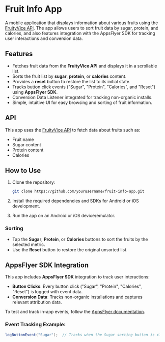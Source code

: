 # Fruit Info App

A mobile application that displays information about various fruits using the [FruityVice API](https://www.fruityvice.com). The app allows users to sort fruit data by sugar, protein, and calories, and also features integration with the AppsFlyer SDK for tracking user interactions and conversion data.

## Features

- Fetches fruit data from the **FruityVice API** and displays it in a scrollable list.
- Sorts the fruit list by **sugar**, **protein**, or **calories** content.
- Provides a **reset** button to restore the list to its initial state.
- Tracks button click events ("Sugar", "Protein", "Calories", and "Reset") using **AppsFlyer SDK**.
- Conversion Data Listener integrated for tracking non-organic installs.
- Simple, intuitive UI for easy browsing and sorting of fruit information.

## API

This app uses the [FruityVice API](https://www.fruityvice.com) to fetch data about fruits such as:

- Fruit name
- Sugar content
- Protein content
- Calories

## How to Use

1. Clone the repository:
    ```bash
    git clone https://github.com/yourusername/fruit-info-app.git
    ```

2. Install the required dependencies and SDKs for Android or iOS development.
3. Run the app on an Android or iOS device/emulator.

### Sorting

- Tap the **Sugar**, **Protein**, or **Calories** buttons to sort the fruits by the selected metric.
- Use the **Reset** button to restore the original unsorted list.

## AppsFlyer SDK Integration

This app includes **AppsFlyer SDK** integration to track user interactions:

- **Button Clicks**: Every button click ("Sugar", "Protein", "Calories", "Reset") is logged with event data.
- **Conversion Data**: Tracks non-organic installations and captures relevant attribution data.

To test and track in-app events, follow the [AppsFlyer documentation](https://dev.appsflyer.com/hc/docs).

### Event Tracking Example:
```java
logButtonEvent("Sugar");  // Tracks when the Sugar sorting button is clicked
